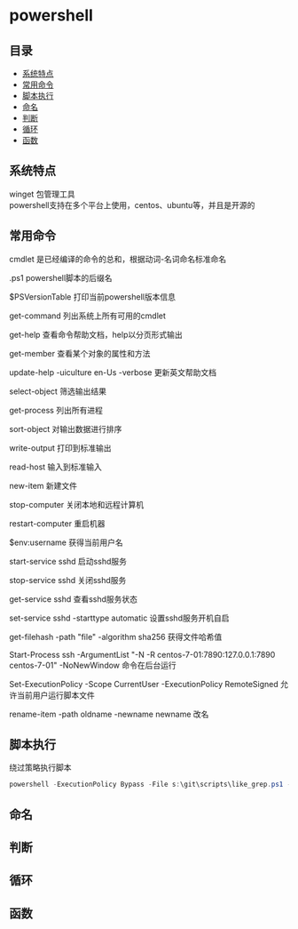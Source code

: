 # powershell

## 目录
<!-- vim-markdown-toc GFM -->

* [系统特点](#系统特点)
* [常用命令](#常用命令)
* [脚本执行](#脚本执行)
* [命名](#命名)
* [判断](#判断)
* [循环](#循环)
* [函数](#函数)

<!-- vim-markdown-toc -->

## 系统特点
winget  包管理工具  
powershell支持在多个平台上使用，centos、ubuntu等，并且是开源的

## 常用命令
cmdlet 是已经编译的命令的总和，根据动词-名词命名标准命名  

.ps1 powershell脚本的后缀名  

$PSVersionTable 打印当前powershell版本信息  

get-command 列出系统上所有可用的cmdlet  

get-help 查看命令帮助文档，help以分页形式输出  

get-member 查看某个对象的属性和方法  

update-help -uiculture en-Us -verbose 更新英文帮助文档  

select-object 筛选输出结果  

get-process 列出所有进程  

sort-object 对输出数据进行排序  

write-output 打印到标准输出  

read-host 输入到标准输入  

new-item 新建文件  

stop-computer  关闭本地和远程计算机

restart-computer  重启机器 

$env:username  获得当前用户名

start-service sshd  启动sshd服务

stop-service sshd  关闭sshd服务

get-service sshd  查看sshd服务状态

set-service sshd -starttype automatic  设置sshd服务开机自启

get-filehash -path "file" -algorithm sha256  获得文件哈希值

Start-Process ssh -ArgumentList "-N -R centos-7-01:7890:127.0.0.1:7890 centos-7-01" -NoNewWindow  命令在后台运行  

Set-ExecutionPolicy -Scope CurrentUser -ExecutionPolicy RemoteSigned  允许当前用户运行脚本文件

rename-item -path oldname -newname newname  改名 

## 脚本执行
绕过策略执行脚本
```powershell
powershell -ExecutionPolicy Bypass -File s:\git\scripts\like_grep.ps1 -targetDirectory . -pattern "\[toc\]"
```

## 命名

## 判断

## 循环

## 函数
